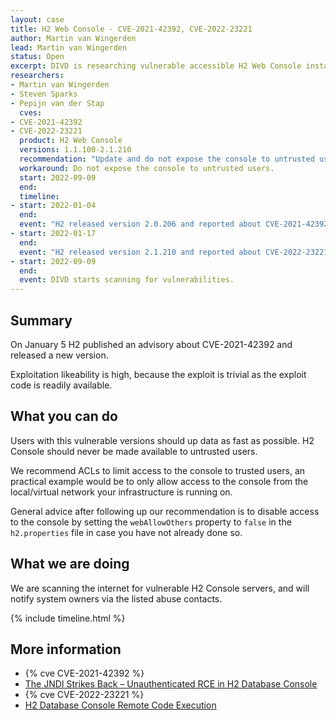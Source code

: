 ```yaml
---
layout: case
title: H2 Web Console - CVE-2021-42392, CVE-2022-23221
author: Martin van Wingerden
lead: Martin van Wingerden
status: Open
excerpt: DIVD is researching vulnerable accessible H2 Web Console instances
researchers:
- Martin van Wingerden
- Steven Sparks
- Pepijn van der Stap
  cves:
- CVE-2021-42392
- CVE-2022-23221
  product: H2 Web Console
  versions: 1.1.100-2.1.210
  recommendation: "Update and do not expose the console to untrusted users."
  workaround: Do not expose the console to untrusted users.
  start: 2022-09-09
  end:
  timeline:
- start: 2022-01-04
  end:
  event: "H2 released version 2.0.206 and reported about CVE-2021-42392"
- start: 2022-01-17
  end:
  event: "H2 released version 2.1.210 and reported about CVE-2022-23221"
- start: 2022-09-09
  end:
  event: DIVD starts scanning for vulnerabilities.
---
```


## Summary

On January 5 H2 published an advisory about CVE-2021-42392 and released a new version.

Exploitation likeability is high, because the exploit is trivial as the exploit code is readily available.

## What you can do

Users with this vulnerable versions should up data as fast as possible. H2 Console should never be made available to untrusted users.

We recommend ACLs to limit access to the console to trusted users, an practical example would be to only allow access to the console from the local/virtual network your infrastructure is running on.

General advice after following up our recommendation is to disable access to the console by setting the `webAllowOthers` property to `false` in the `h2.properties` file in case you have not already done so.

## What we are doing

We are scanning the internet for vulnerable H2 Console servers, and will notify system owners via the listed abuse contacts.

{% include timeline.html %}

## More information

* {% cve CVE-2021-42392 %}
* [The JNDI Strikes Back – Unauthenticated RCE in H2 Database Console](https://jfrog.com/blog/the-jndi-strikes-back-unauthenticated-rce-in-h2-database-console/)
* {% cve CVE-2022-23221 %}
* [H2 Database Console Remote Code Execution](https://packetstormsecurity.com/files/165676/H2-Database-Console-Remote-Code-Execution.html)

